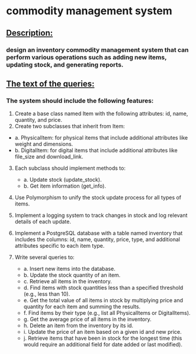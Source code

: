 # commodity management system

## [Description:](https://github.com/markdown-it/markdown-it-sub)
### design an inventory  commodity management system that can perform various operations such as adding new items, updating stock, and generating reports.

## [The text of the queries:](https://github.com/markdown-it/markdown-it-sub)
### The system should include the following features:
1.  Create a base class named Item with the following attributes: id, name, quantity, and price.
2.  Create two subclasses that inherit from Item:
   - a. PhysicalItem: for physical items that include additional attributes like weight and dimensions.
   - b. DigitalItem: for digital items that include additional attributes like file_size and download_link.

3. Each subclass should implement methods to:
   - a. Update stock (update_stock).
   - b. Get item information (get_info).

4. Use Polymorphism to unify the stock update process for all types of items.
5. Implement a logging system to track changes in stock and log relevant details of each update.
6. Implement a PostgreSQL database with a table named inventory that includes the columns: id, name, quantity, price, type, and additional attributes specific to each item type.
7. Write several queries to:
   - a. Insert new items into the database.
   - b. Update the stock quantity of an item.
   - c. Retrieve all items in the inventory.
   - d. Find items with stock quantities less than a specified threshold (e.g., less than 10).
   - e. Get the total value of all items in stock by multiplying price and quantity for each item and summing the results.
   - f. Find items by their type (e.g., list all PhysicalItems or DigitalItems).
   - g. Get the average price of all items in the inventory.
   - h. Delete an item from the inventory by its id.
   - i. Update the price of an item based on a given id and new price.
   - j. Retrieve items that have been in stock for the longest time (this would require an additional field for date added or last modified).
